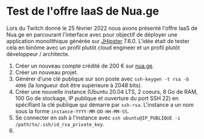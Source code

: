 # Test de l'offre IaaS de Nua.ge

Lors du Twitch donné le 25 février 2022 nous avons présenté l'offre IaaS de Nua.ge en parcourant l'interface avec pour objectif de déployer une application monolithique générée sur [JHipster](https://github.com/jhipster/generator-jhipster) 7.6.0. L'idée était de tester cela en binôme avec un profil plutôt cloud engineer et un profil plutôt développeur / architecte.

1. Créer un nouveau compte crédité de 200 € sur [nua.ge](https://nua.ge).
2. Créer un nouveau projet.
3. Générer d'une clé publique sur son poste avec `ssh-keygen -t rsa -b 4096` (la longueur doit être supérieure à 2048 bits).
4. Créer une nouvelle instance (Ubuntu 20.04 LTS, 2 coeurs, 8 Go de RAM, 100 Go de stockage, IP publique et ouverture du port SSH 22) en spécifiant la clé publique qui démarre par `ssh-rsa`. L'instance a un nom sous la forme `instance-YYYY-MM-DD-HH-MM-SS`.
5. Se connecter en ssh à l'instance avec `ssh ubuntu@IP_PUBLIQUE -i /path/to/.ssh/id_rsa_private_key`.
6. 
